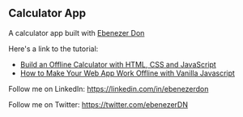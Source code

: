 ## Calculator App
A calculator app built with [Ebenezer Don](https://youtube.com/ebenezerdon)

Here's a link to the tutorial: 
 - [Build an Offline Calculator with HTML, CSS and JavaScript](https://youtu.be/RtgES9srcFg)
 - [How to Make Your Web App Work Offline with Vanilla Javascript](https://youtu.be/h1EhsJNVpxY)


Follow me on LinkedIn: https://linkedin.com/in/ebenezerdon 

Follow me on Twitter: https://twitter.com/ebenezerDN
